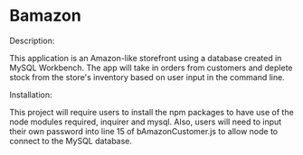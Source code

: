 # Bamazon

Description:

This application is an Amazon-like storefront using a database created in MySQL Workbench. The app will take in orders from customers and deplete stock from the store's inventory based on user input in the command line.

Installation:

This project will require users to install the npm packages to have use of the node modules required, inquirer and mysql. Also, users will need to input their own password into line 15 of bAmazonCustomer.js to allow node to connect to the MySQL database.
